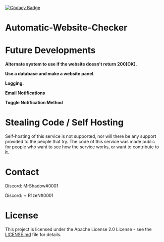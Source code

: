 [![Codacy Badge](https://api.codacy.com/project/badge/Grade/431bde58c74e465aaaa544365955ebeb)](https://www.codacy.com/manual/SergeantShadoww/Automatic-Website-Checker?utm_source=github.com&amp;utm_medium=referral&amp;utm_content=UsmanSamiMahmood/Automatic-Website-Checker&amp;utm_campaign=Badge_Grade)

# Automatic-Website-Checker

# Future Developments
**Alternate system to use if the website doesn't return 200[OK].**

**Use a database and make a website panel.**

**Logging.**

**Email Notifications**

**Toggle Notification Method**

# Stealing Code / Self Hosting
Self-hosting of this service is not supported, nor will there be any support provided to the people that try. The code of this service was made public for people who want to see how the service works, or want to contribute to it.

# Contact
Discord: MrShadow#0001

Discord: ♰ R1zeN#0001

# License

This project is licensed under the Apache License 2.0 License - see the [LICENSE.md](https://github.com/UsmanSamiMahmood/AutomaticWebsiteChecker/blob/master/LICENSE.md) file for details.
